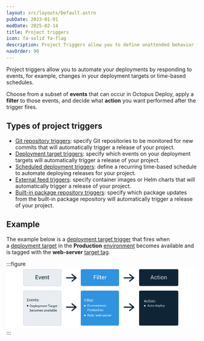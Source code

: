 ```yaml
---
layout: src/layouts/Default.astro
pubDate: 2023-01-01
modDate: 2025-02-14
title: Project triggers
icon: fa-solid fa-flag
description: Project Triggers allow you to define unattended behavior for your project such as automatically deploying a release to an environment.
navOrder: 90
---
```


Project triggers allow you to automate your deployments by responding to events, for example, changes in your deployment targets or time-based schedules.

Choose from a subset of **events** that can occur in Octopus Deploy, apply a **filter** to those events, and decide what **action** you want performed after the trigger fires.

## Types of project triggers

- [Git repository triggers](/docs/projects/project-triggers/git-triggers): specify Git repositories to be monitored for new commits that will automatically trigger a release of your project.
- [Deployment target triggers](/docs/projects/project-triggers/deployment-target-triggers): specify which events on your deployment targets will automatically trigger a release of your project.
- [Scheduled deployment triggers](/docs/projects/project-triggers/scheduled-deployment-trigger): define a recurring time-based schedule to automate deploying releases for your project.
- [External feed triggers](/docs/projects/project-triggers/external-feed-triggers): specify container images or Helm charts that will automatically trigger a release of your project.
- [Built-in package repository triggers](/docs/projects/project-triggers/built-in-package-repository-triggers): specify which package updates from the built-in package repository will automatically trigger a release of your project.

## Example

The example below is a [deployment target trigger](/docs/projects/project-triggers/deployment-target-triggers) that fires when a [deployment target](/docs/infrastructure/) in the **Production** [environment](/docs/infrastructure/environments) becomes available and is tagged with the **web-server** [target tag](/docs/infrastructure/deployment-targets/target-tags).

:::figure
![](/docs/projects/project-triggers/images/octopus-triggers-diagram.png)
:::